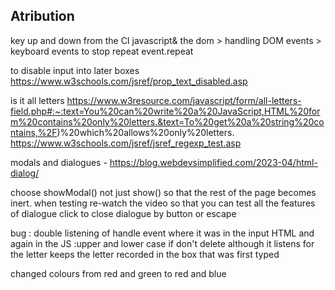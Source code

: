## Atribution

key up and down from the CI javascript& the dom > handling DOM events > keyboard events to stop repeat event.repeat

to disable input into later boxes https://www.w3schools.com/jsref/prop_text_disabled.asp

is it all letters https://www.w3resource.com/javascript/form/all-letters-field.php#:~:text=You%20can%20write%20a%20JavaScript,HTML%20form%20contains%20only%20letters.&text=To%20get%20a%20string%20contains,%2F)%20which%20allows%20only%20letters.
https://www.w3schools.com/jsref/jsref_regexp_test.asp

modals and dialogues - https://blog.webdevsimplified.com/2023-04/html-dialog/

choose showModal() not just show() so that the rest of the page becomes inert. when testing re-watch the video so that you can test all the features of dialogue
click to close dialogue by button or escape

bug : double listening of handle event where it was in the input HTML and again in the JS
:upper and lower case
if don't delete although it listens for the letter keeps the letter recorded in the box that was first typed

changed colours from red and green to red and blue